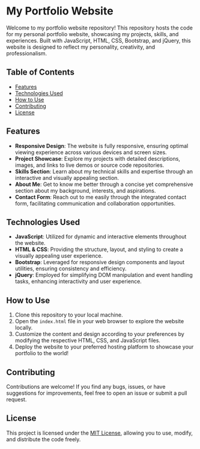 # My Portfolio Website

Welcome to my portfolio website repository! This repository hosts the code for my personal portfolio website, showcasing my projects, skills, and experiences. Built with JavaScript, HTML, CSS, Bootstrap, and jQuery, this website is designed to reflect my personality, creativity, and professionalism.

## Table of Contents

- [Features](#features)
- [Technologies Used](#technologies-used)
- [How to Use](#how-to-use)
- [Contributing](#contributing)
- [License](#license)

## Features

- **Responsive Design**: The website is fully responsive, ensuring optimal viewing experience across various devices and screen sizes.
- **Project Showcase**: Explore my projects with detailed descriptions, images, and links to live demos or source code repositories.
- **Skills Section**: Learn about my technical skills and expertise through an interactive and visually appealing section.
- **About Me**: Get to know me better through a concise yet comprehensive section about my background, interests, and aspirations.
- **Contact Form**: Reach out to me easily through the integrated contact form, facilitating communication and collaboration opportunities.

## Technologies Used

- **JavaScript**: Utilized for dynamic and interactive elements throughout the website.
- **HTML & CSS**: Providing the structure, layout, and styling to create a visually appealing user experience.
- **Bootstrap**: Leveraged for responsive design components and layout utilities, ensuring consistency and efficiency.
- **jQuery**: Employed for simplifying DOM manipulation and event handling tasks, enhancing interactivity and user experience.

## How to Use

1. Clone this repository to your local machine.
2. Open the `index.html` file in your web browser to explore the website locally.
3. Customize the content and design according to your preferences by modifying the respective HTML, CSS, and JavaScript files.
4. Deploy the website to your preferred hosting platform to showcase your portfolio to the world!

## Contributing

Contributions are welcome! If you find any bugs, issues, or have suggestions for improvements, feel free to open an issue or submit a pull request.

## License

This project is licensed under the [MIT License](LICENSE), allowing you to use, modify, and distribute the code freely.
